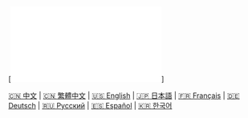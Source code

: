 [![徽章信息](../badges.md)]

[🇨🇳 中文](docs/zh-CN/README.md) | [🇨🇳 繁體中文](docs/zh-TW/README.md) | [🇺🇸 English](docs/en/README.md) | [🇯🇵 日本語](docs/ja/README.md) | [🇫🇷 Français](docs/fr/README.md) | [🇩🇪 Deutsch](docs/de/README.md) | [🇷🇺 Русский](docs/ru/README.md) | [🇪🇸 Español](docs/es/README.md) | [🇰🇷 한국어](docs/ko/README.md)